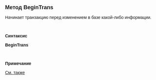 <html>
<head>
<title>BeginTrans</title>
</head>

<body>

<p><strong><font size="4" face="Arial">Метод BeginTrans</font></strong></p>

<p class="label"><font face="Arial">Начинает транзакцию перед 
изменением в базе какой-либо информации.</font></p>

<p class="label">&nbsp;</p>

<p class="label"><font face="Arial"><b>Синтаксис</b></font></p>

<p><strong><font face="Arial">BeginTrans</font></strong></p>

<p class="label">&nbsp;</p>

<p class="label"><font face="Arial"><b>Примечание</b></font></p>

<p class="label"><a href="CommitTrans.html"><font face="Arial">См. 
также</font></a></p>

<p class="label">&nbsp;</p>
</body>
</html>
